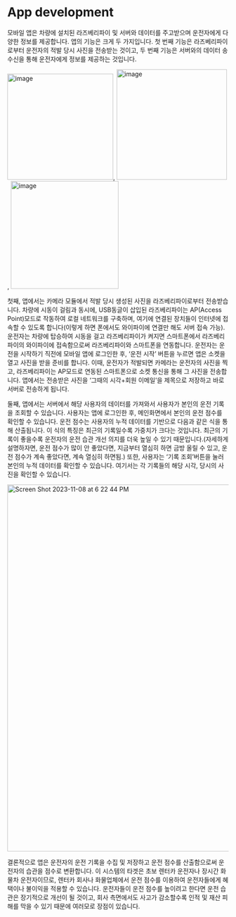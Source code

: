 # App development 

모바일 앱은 차량에 설치된 라즈베리파이 및 서버와 데이터를 주고받으며 운전자에게 다양한 정보를 제공합니다. 앱의 기능은 크게 두 가지입니다. 첫 번째 기능은 라즈베리파이로부터 운전자의 적발 당시 사진을 전송받는 것이고, 두 번째 기능은 서버와의 데이터 송수신을 통해 운전자에게 정보를 제공하는 것입니다.

<img width="241" alt="image" src="https://github.com/TheHaengwoon/App/assets/129641923/a9f2354b-fab6-4bf4-93be-14bbea2543f5">, <img width="251" alt="image" src="https://github.com/TheHaengwoon/App/assets/129641923/47a8b6f1-6b74-40f7-840c-338ca732cac6">, <img width="245" alt="image" src="https://github.com/TheHaengwoon/App/assets/129641923/eb75bca3-31bb-42cf-afad-fe18b8ed18d0">



첫째, 앱에서는 카메라 모듈에서 적발 당시 생성된 사진을 라즈베리파이로부터 전송받습니다. 차량에 시동이 걸림과 동시에, USB동글이 삽입된 라즈베리파이는 AP(Access Point)모드로 작동하여 로컬 네트워크를 구축하며, 여기에 연결된 장치들이 인터넷에 접속할 수 있도록 합니다(이렇게 하면 폰에서도 와이파이에 연결만 해도 서버 접속 가능). 운전자는 차량에 탑승하여 시동을 걸고 라즈베리파이가 켜지면 스마트폰에서 라즈베리파이의 와이파이에 접속함으로써 라즈베리파이와 스마트폰을 연동합니다. 운전자는 운전을 시작하기 직전에 모바일 앱에 로그인한 후, ‘운전 시작’ 버튼을 누르면 앱은 소켓을 열고 사진을 받을 준비를 합니다. 이때, 운전자가 적발되면 카메라는 운전자의 사진을 찍고, 라즈베리파이는 AP모드로 연동된 스마트폰으로 소켓 통신을 통해 그 사진을 전송합니다. 앱에서는 전송받은 사진을 ‘그때의 시각+회원 이메일’을 제목으로 저장하고 바로 서버로 전송하게 됩니다.

둘째, 앱에서는 서버에서 해당 사용자의 데이터를 가져와서 사용자가 본인의 운전 기록을 조회할 수 있습니다. 사용자는 앱에 로그인한 후, 메인화면에서 본인의 운전 점수를 확인할 수 있습니다. 운전 점수는 사용자의 누적 데이터를 기반으로 다음과 같은 식을 통해 산출됩니다. 이 식의 특징은 최근의 기록일수록 가중치가 크다는 것입니다. 최근의 기록이 좋을수록 운전자의 운전 습관 개선 의지를 더욱 높일 수 있기 때문입니다.(자세하게 설명하자면, 운전 점수가 많이 안 좋았다면, 지금부터 열심히 하면 금방 올릴 수 있고, 운전 점수가 계속 좋았다면, 계속 열심히 하면됨.) 또한, 사용자는 ‘기록 조회’버튼을 눌러 본인의 누적 데이터를 확인할 수 있습니다. 여기서는 각 기록들의 해당 시각, 당시의 사진을 확인할 수 있습니다. 

<img width="834" alt="Screen Shot 2023-11-08 at 6 22 44 PM" src="https://github.com/TheHaengwoon/App/assets/129641923/155a9d5f-2379-480d-84ba-2fd936bdadc1">

결론적으로 앱은 운전자의 운전 기록을 수집 및 저장하고 운전 점수를 산출함으로써 운전자의 습관을 점수로 변환합니다. 이 시스템의 타겟은 초보 렌터카 운전자나 장시간 화물차 운전자이므로, 렌터카 회사나 화물업체에서 운전 점수를 이용하여 운전자들에게 혜택이나 불이익을 적용할 수 있습니다. 운전자들이 운전 점수를 높이려고 한다면 운전 습관은 장기적으로 개선이 될 것이고, 회사 측면에서도 사고가 감소할수록 인적 및 재산 피해를 막을 수 있기 때문에 여러모로 장점이 있습니다. 


